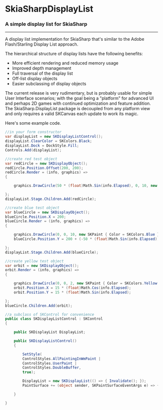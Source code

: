 # SkiaSharpDisplayList
### A simple display list for **SkiaSharp**
------

A display list implementation for SkiaSharp that's similar to the Adobe Flash/Starling Display List approach.

The hierarchical structure of display lists have the following benefits:
* More efficient rendering and reduced memory usage
* Improved depth management
* Full traversal of the display list
* Off-list display objects
* Easier subclassing of display objects

The current release is very rudimentary, but is probably usable for simple User Interface scenarios; with the goal being a "platform" for advanced UI and perhaps 2D games with continued optimization and feature addition. The SkiaSharp.DisplayList package is decoupled from any platform view and only requires a valid SKCanvas each update to work its magic.

Here's some example code.

```csharp
//in your form constructor
var displayList = new SKDisplayListControl();
displayList.ClearColor = SKColors.Black;
displayList.Dock = DockStyle.Fill;
Controls.Add(displayList);

//create red test object
var redCircle = new SKDisplayObject();
redCircle.Position.Offset(200, 200);
redCircle.Render = (info, graphics) =>
{

	graphics.DrawCircle(50 * (float)Math.Sin(info.Elapsed), 0, 10, new SKPaint { Color = SKColors.Red });

};
displayList.Stage.Children.Add(redCircle);

//create blue test object
var blueCircle = new SKDisplayObject();
blueCircle.Position.X = 200;
blueCircle.Render = (info, graphics) =>
{

	graphics.DrawCircle(0, 0, 10, new SKPaint { Color = SKColors.Blue });
	blueCircle.Position.Y = 200 + (-50 * (float)Math.Sin(info.Elapsed));

};
displayList.Stage.Children.Add(blueCircle);

//create yellow test object
var orbit = new SKDisplayObject();
orbit.Render = (info, graphics) =>
{

	graphics.DrawCircle(0, 0, 2, new SKPaint { Color = SKColors.Yellow });
	orbit.Position.X = 15 * (float)Math.Cos(info.Elapsed);
	orbit.Position.Y = 15 * (float)Math.Sin(info.Elapsed);

};
blueCircle.Children.Add(orbit);

//a subclass of SKControl for convenience
public class SKDisplayListControl : SKControl
{

	public SKDisplayList DisplayList;

	public SKDisplayListControl()
	{

	    SetStyle(
		ControlStyles.AllPaintingInWmPaint |
		ControlStyles.UserPaint |
		ControlStyles.DoubleBuffer,
		true);

	    DisplayList = new SKDisplayList(() => { Invalidate(); });
	    PaintSurface += (object sender, SKPaintSurfaceEventArgs e) => { DisplayList.Update(e.Surface.Canvas); };

	}

}

```

